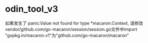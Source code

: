 # odin_tool_v3
如果发生了 panic:Value not found for type *macaron.Context, 请修改vendor/github.com/go-macaron/session/session.go文件中import "gopkg.in/macaron.v1"为"github.com/go-macaron/macaron"